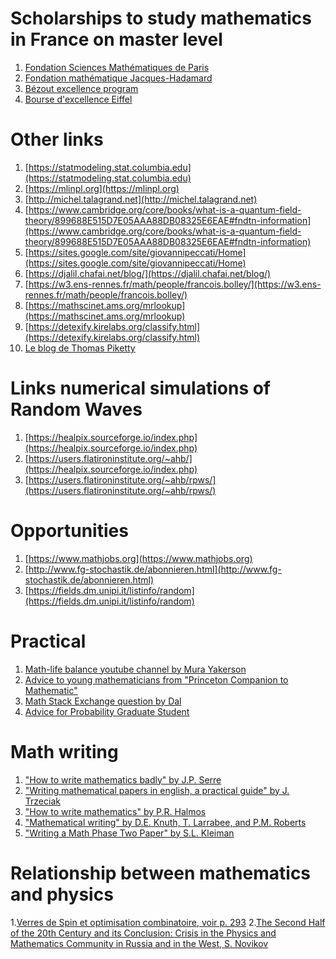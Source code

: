 # Scholarships to study mathematics in France on master level
1. [Fondation Sciences Mathématiques de Paris](https://www.sciencesmaths-paris.fr/en/masters-250.htm)
2. [Fondation mathématique Jacques-Hadamard](https://www.fondation-hadamard.fr/en/master-master-scholarship/master-491-call-applications)
3. [Bézout excellence program](http://bezout.univ-paris-est.fr/masters-scholarships/)
4. [Bourse d'excellence Eiffel](https://www.campusfrance.org/fr/le-programme-de-bourses-d-excellence-eiffel)

# Other links
1. [https://statmodeling.stat.columbia.edu](https://statmodeling.stat.columbia.edu)
2. [https://mlinpl.org](https://mlinpl.org) 
3. [http://michel.talagrand.net](http://michel.talagrand.net) 
4. [https://www.cambridge.org/core/books/what-is-a-quantum-field-theory/899688E515D7E05AAA88DB08325E6EAE#fndtn-information](https://www.cambridge.org/core/books/what-is-a-quantum-field-theory/899688E515D7E05AAA88DB08325E6EAE#fndtn-information)
5. [https://sites.google.com/site/giovannipeccati/Home](https://sites.google.com/site/giovannipeccati/Home) 
6. [https://djalil.chafai.net/blog/](https://djalil.chafai.net/blog/) 
7. [https://w3.ens-rennes.fr/math/people/francois.bolley/](https://w3.ens-rennes.fr/math/people/francois.bolley/)
8. [https://mathscinet.ams.org/mrlookup](https://mathscinet.ams.org/mrlookup) 
9. [https://detexify.kirelabs.org/classify.html](https://detexify.kirelabs.org/classify.html)
10. [Le blog de Thomas Piketty](https://www.lemonde.fr/blog/piketty/)

# Links numerical simulations of Random Waves
1. [https://healpix.sourceforge.io/index.php](https://healpix.sourceforge.io/index.php)
2. [https://users.flatironinstitute.org/~ahb/](https://healpix.sourceforge.io/index.php) 
3. [https://users.flatironinstitute.org/~ahb/rpws/](https://users.flatironinstitute.org/~ahb/rpws/)

# Opportunities
1. [https://www.mathjobs.org](https://www.mathjobs.org) <br>
2. [http://www.fg-stochastik.de/abonnieren.html](http://www.fg-stochastik.de/abonnieren.html) 
3. [https://fields.dm.unipi.it/listinfo/random](https://fields.dm.unipi.it/listinfo/random)

# Practical 
1. [Math-life balance youtube channel by Mura Yakerson](https://www.youtube.com/channel/UCYRR0SgbYH59htIHkwTbqMw)
2. [Advice to young mathematicians from "Princeton Companion to Mathematic"](http://assets.press.princeton.edu/chapters/gowers/gowers_VIII_6.pdf) 
3. [Math Stack Exchange question by Dal](https://math.stackexchange.com/questions/1041623/advice-to-young-mathematicians)
4. [Advice for Probability Graduate Student](https://people.math.rochester.edu/faculty/cmlr/advice/)

# Math writing 
1. ["How to write mathematics badly" by J.P. Serre](https://www.youtube.com/watch?v=ECQyFzzBHlo)
2. ["Writing mathematical papers in english, a practical guide" by J. Trzeciak](https://utvle.files.wordpress.com/2010/09/1995-ems-trzeciak-writing_mathematical_papers_in_english__a_practical_guide.pdf)
3. ["How to write mathematics" by P.R. Halmos](https://entropiesschool.sciencesconf.org/data/How_to_Write_Mathematics.pdf)
4. ["Mathematical writing" by D.E. Knuth, T. Larrabee, and P.M. Roberts](https://jmlr.csail.mit.edu/reviewing-papers/knuth_mathematical_writing.pdf)
5. ["Writing a Math Phase Two Paper" by S.L. Kleiman](https://web.mit.edu/18.096/www/piiUJM2.pdf)

# Relationship between mathematics and physics
1.[Verres de Spin et optimisation combinatoire, voir p. 293](http://www.numdam.org/article/SB_1998-1999__41__287_0.pdf)
2.[The Second Half of the 20th Century and its Conclusion: Crisis in the Physics and Mathematics Community
in Russia and in the West, S. Novikov](http://www.mi-ras.ru/~snovikov/cris_en.pdf)
